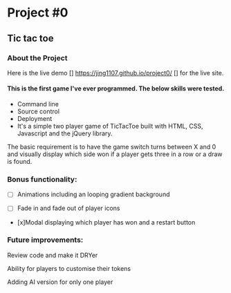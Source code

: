 # Project #0
## Tic tac toe

### About the Project
Here is the live demo []
https://jing1107.github.io/project0/ []
for the live site.



#### This is the first game I've ever programmed. The below skills were tested.

- Command line
- Source control
- Deployment
- It's a simple two player game of TicTacToe built with HTML, CSS, Javascript and the jQuery library.

The basic requirement is to have the game switch turns between X and 0 and visually display which side won if a player gets three in a row or a draw is found.


### Bonus functionality:
- [ ] Animations including an looping gradient background

- [ ] Fade in and fade out of player icons

- [x]Modal displaying which player has won and a restart     button

### Future improvements:
Review code and make it DRYer

Ability for players to customise their tokens

Adding AI version for only one player
